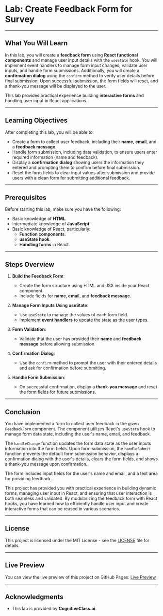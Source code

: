 # Lab: Create Feedback Form for Survey


---

## What You Will Learn

In this lab, you will create a **feedback form** using **React functional components** and manage user input details with the `useState` hook. You will implement event handlers to manage form input changes, validate user inputs, and handle form submissions. Additionally, you will create a **confirmation dialog** using the `confirm` method to verify user details before final submission. Upon successful submission, the form fields will reset, and a thank-you message will be displayed to the user.

This lab provides practical experience building **interactive forms** and handling user input in React applications.

---

## Learning Objectives

After completing this lab, you will be able to:

- Create a form to collect user feedback, including their **name**, **email**, and a **feedback message**.
- Handle form submission, including data validation, to ensure users enter required information (name and feedback).
- Display a **confirmation dialog** showing users the information they entered and prompting them to confirm before final submission.
- Reset the form fields to clear input values after submission and provide users with a clean form for submitting additional feedback.

---

## Prerequisites

Before starting this lab, make sure you have the following:

- Basic knowledge of **HTML**.
- Intermediate knowledge of **JavaScript**.
- Basic knowledge of React, particularly:
  - **Function components**.
  - **useState hook**.
  - **Handling forms** in React.

---

## Steps Overview

1. **Build the Feedback Form**:
   - Create the form structure using HTML and JSX inside your React component.
   - Include fields for **name**, **email**, and **feedback message**.

2. **Manage Form Inputs Using useState**:
   - Use `useState` to manage the values of each form field.
   - Implement **event handlers** to update the state as the user types.

3. **Form Validation**:
   - Validate that the user has provided their **name** and **feedback message** before allowing submission.

4. **Confirmation Dialog**:
   - Use the `confirm` method to prompt the user with their entered details and ask for confirmation before submitting.

5. **Handle Form Submission**:
   - On successful confirmation, display a **thank-you message** and reset the form fields for future submissions.

---

## Conclusion

You have implemented a form to collect user feedback in the given `FeedbackForm` component. The component utilizes React's `useState` hook to manage form data state, including the user's name, email, and feedback.

The `handleChange` function updates the form data state as the user inputs information into the form fields. Upon form submission, the `handleSubmit` function prevents the default form submission behavior, displays a confirmation dialog with the user's details, clears the form fields, and shows a thank-you message upon confirmation.

The form includes input fields for the user's name and email, and a text area for providing feedback. 

This project has provided you with practical experience in building dynamic forms, managing user input in React, and ensuring that user interaction is both seamless and validated. By modularizing the feedback form with React hooks, you have learned how to efficiently handle user input and create interactive forms that can be reused in various scenarios.

---

## License

This project is licensed under the MIT License - see the [LICENSE](LICENSE) file for details.

---
## Live Preview

You can view the live preview of this project on GitHub Pages: [Live Preview](https://watashiaashishgurung.github.io/feedbackform/)

---

## Acknowledgments

- This lab is provided by **CognitiveClass.ai**.
